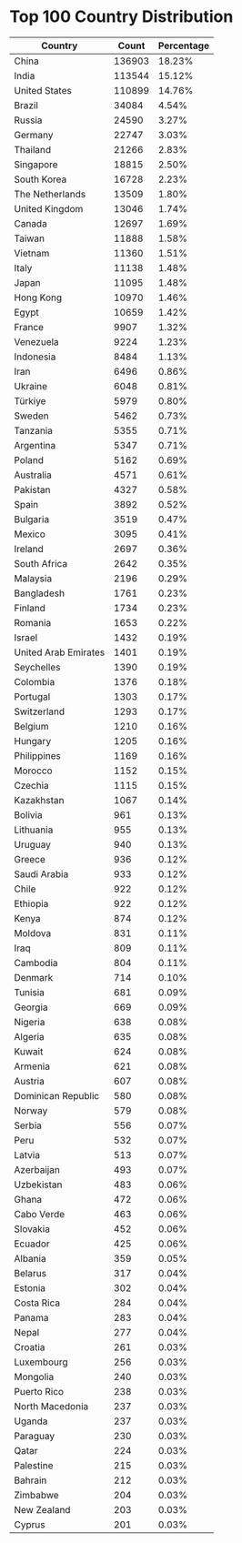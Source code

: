 # Top 100 Country Distribution
| Country | Count | Percentage |
|----|----|----|
| China | 136903 | 18.23% |
| India | 113544 | 15.12% |
| United States | 110899 | 14.76% |
| Brazil | 34084 | 4.54% |
| Russia | 24590 | 3.27% |
| Germany | 22747 | 3.03% |
| Thailand | 21266 | 2.83% |
| Singapore | 18815 | 2.50% |
| South Korea | 16728 | 2.23% |
| The Netherlands | 13509 | 1.80% |
| United Kingdom | 13046 | 1.74% |
| Canada | 12697 | 1.69% |
| Taiwan | 11888 | 1.58% |
| Vietnam | 11360 | 1.51% |
| Italy | 11138 | 1.48% |
| Japan | 11095 | 1.48% |
| Hong Kong | 10970 | 1.46% |
| Egypt | 10659 | 1.42% |
| France | 9907 | 1.32% |
| Venezuela | 9224 | 1.23% |
| Indonesia | 8484 | 1.13% |
| Iran | 6496 | 0.86% |
| Ukraine | 6048 | 0.81% |
| Türkiye | 5979 | 0.80% |
| Sweden | 5462 | 0.73% |
| Tanzania | 5355 | 0.71% |
| Argentina | 5347 | 0.71% |
| Poland | 5162 | 0.69% |
| Australia | 4571 | 0.61% |
| Pakistan | 4327 | 0.58% |
| Spain | 3892 | 0.52% |
| Bulgaria | 3519 | 0.47% |
| Mexico | 3095 | 0.41% |
| Ireland | 2697 | 0.36% |
| South Africa | 2642 | 0.35% |
| Malaysia | 2196 | 0.29% |
| Bangladesh | 1761 | 0.23% |
| Finland | 1734 | 0.23% |
| Romania | 1653 | 0.22% |
| Israel | 1432 | 0.19% |
| United Arab Emirates | 1401 | 0.19% |
| Seychelles | 1390 | 0.19% |
| Colombia | 1376 | 0.18% |
| Portugal | 1303 | 0.17% |
| Switzerland | 1293 | 0.17% |
| Belgium | 1210 | 0.16% |
| Hungary | 1205 | 0.16% |
| Philippines | 1169 | 0.16% |
| Morocco | 1152 | 0.15% |
| Czechia | 1115 | 0.15% |
| Kazakhstan | 1067 | 0.14% |
| Bolivia | 961 | 0.13% |
| Lithuania | 955 | 0.13% |
| Uruguay | 940 | 0.13% |
| Greece | 936 | 0.12% |
| Saudi Arabia | 933 | 0.12% |
| Chile | 922 | 0.12% |
| Ethiopia | 922 | 0.12% |
| Kenya | 874 | 0.12% |
| Moldova | 831 | 0.11% |
| Iraq | 809 | 0.11% |
| Cambodia | 804 | 0.11% |
| Denmark | 714 | 0.10% |
| Tunisia | 681 | 0.09% |
| Georgia | 669 | 0.09% |
| Nigeria | 638 | 0.08% |
| Algeria | 635 | 0.08% |
| Kuwait | 624 | 0.08% |
| Armenia | 621 | 0.08% |
| Austria | 607 | 0.08% |
| Dominican Republic | 580 | 0.08% |
| Norway | 579 | 0.08% |
| Serbia | 556 | 0.07% |
| Peru | 532 | 0.07% |
| Latvia | 513 | 0.07% |
| Azerbaijan | 493 | 0.07% |
| Uzbekistan | 483 | 0.06% |
| Ghana | 472 | 0.06% |
| Cabo Verde | 463 | 0.06% |
| Slovakia | 452 | 0.06% |
| Ecuador | 425 | 0.06% |
| Albania | 359 | 0.05% |
| Belarus | 317 | 0.04% |
| Estonia | 302 | 0.04% |
| Costa Rica | 284 | 0.04% |
| Panama | 283 | 0.04% |
| Nepal | 277 | 0.04% |
| Croatia | 261 | 0.03% |
| Luxembourg | 256 | 0.03% |
| Mongolia | 240 | 0.03% |
| Puerto Rico | 238 | 0.03% |
| North Macedonia | 237 | 0.03% |
| Uganda | 237 | 0.03% |
| Paraguay | 230 | 0.03% |
| Qatar | 224 | 0.03% |
| Palestine | 215 | 0.03% |
| Bahrain | 212 | 0.03% |
| Zimbabwe | 204 | 0.03% |
| New Zealand | 203 | 0.03% |
| Cyprus | 201 | 0.03% |
